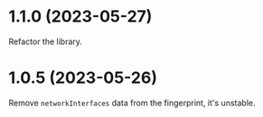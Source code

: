 # 1.1.0 (2023-05-27)

Refactor the library.

# 1.0.5 (2023-05-26)

Remove `networkInterfaces` data from the fingerprint, it's unstable.
